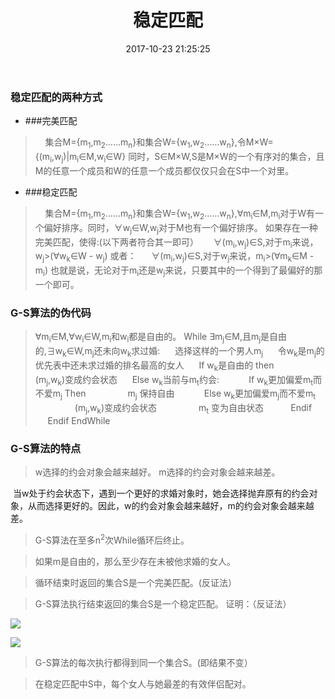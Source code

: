 ﻿---
title: 稳定匹配
date: 2017-10-23 21:25:25
tags: 
	- 算法设计
	- 计算机
copyright: true
categories: 算法设计
---
### 稳定匹配的两种方式
  +  ###完美匹配
>    集合M={m<sub>1</sub>,m<sub>2</sub>……m<sub>n</sub>}和集合W={w<sub>1</sub>,w<sub>2</sub>……w<sub>n</sub>},令M×W={(m<sub>i</sub>,w<sub>j</sub>)|m<sub>i</sub>∈M,w<sub>i</sub>∈W}
同时，S∈M×W,S是M×W的一个有序对的集合，且M的任意一个成员和W的任意一个成员都仅仅只会在S中一个对里。

  + ###稳定匹配
>    集合M={m<sub>1</sub>,m<sub>2</sub>……m<sub>n</sub>}和集合W={w<sub>1</sub>,w<sub>2</sub>……w<sub>n</sub>},∀m<sub>i</sub>∈M,m<sub>i</sub>对于W有一个偏好排序。同时，∀w<sub>j</sub>∈W,w<sub>j</sub>对于M也有一个偏好排序。
如果存在一种完美匹配，使得:(以下两者符合其一即可）
     ∀(m<sub>i</sub>,w<sub>j</sub>)∈S,对于m<sub>i</sub>来说，w<sub>j</sub>>(∀w<sub>k</sub>∈W - w<sub>j</sub>)
或者：
     ∀(m<sub>i</sub>,w<sub>j</sub>)∈S,对于w<sub>j</sub>来说，m<sub>i</sub>>(∀m<sub>k</sub>∈M - m<sub>i</sub>)
也就是说，无论对于m<sub>i</sub>还是w<sub>j</sub>来说，只要其中的一个得到了最偏好的那一个即可。

### G-S算法的伪代码

>∀m<sub>i</sub>∈M,∀w<sub>i</sub>∈W,m<sub>i</sub>和w<sub>i</sub>都是自由的。
While ∃m<sub>j</sub>∈M,且m<sub>j</sub>是自由的,∃w<sub>k</sub>∈W,m<sub>j</sub>还未向w<sub>k</sub>求过婚:
     选择这样的一个男人m<sub>j</sub>
     令w<sub>k</sub>是m<sub>j</sub>的优先表中还未求过婚的排名最高的女人
     If w<sub>k</sub>是自由的 then
          (m<sub>j</sub>,w<sub>k</sub>)变成约会状态
      Else  w<sub>k</sub>当前与m<sub>t</sub>约会:
>            If  w<sub>k</sub>更加偏爱m<sub>t</sub>而不爱m<sub>j</sub>  Then
                  m<sub>j</sub>  保持自由 
>            Else w<sub>k</sub>更加偏爱m<sub>j</sub>而不爱m<sub>t</sub>
                  (m<sub>j</sub>,w<sub>k</sub>)变成约会状态
                  m<sub>t</sub>  变为自由状态
          Endif
     Endif
EndWhile
### G-S算法的特点
>w选择的约会对象会越来越好。
>m选择的约会对象会越来越差。

 当w处于约会状态下，遇到一个更好的求婚对象时，她会选择抛弃原有的约会对象，从而选择更好的。因此，w的约会对象会越来越好，m的约会对象会越来越差。

>G-S算法在至多n<sup>2</sup>次While循环后终止。

>如果m是自由的，那么至少存在未被他求婚的女人。

>循环结束时返回的集合S是一个完美匹配。(反证法）

>G-S算法执行结束返回的集合S是一个稳定匹配。
证明：（反证法）

![](http://upload-images.jianshu.io/upload_images/3732745-7047a3bf71a73232.png?imageMogr2/auto-orient/strip%7CimageView2/2/w/1240)

![](http://upload-images.jianshu.io/upload_images/3732745-180ac9904885b533.png?imageMogr2/auto-orient/strip%7CimageView2/2/w/1240)
>G-S算法的每次执行都得到同一个集合S。(即结果不变）

>在稳定匹配中S中，每个女人与她最差的有效伴侣配对。